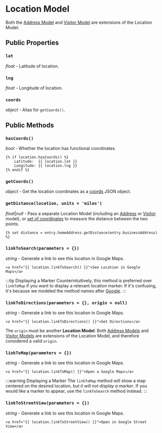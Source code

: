# Location Model

Both the [Address Model](/models/address-model/) and [Visitor Model](/models/visitor-model/) are extensions of the Location Model.

## Public Properties

### `lat`

_float_ - Latitude of location.

### `lng`

_float_ - Longitude of location.

### `coords`

_object_ - Alias for `getCoords()`.

## Public Methods

### `hasCoords()`

_bool_ - Whether the location has functional coordinates.

```twig
{% if location.hasCoords() %}
    Latitude:  {{ location.lat }}
    Longitude: {{ location.lng }}
{% endif %}
```

### `getCoords()`

_object_ - Get the location coordinates as a [coords](/models/coordinates/) JSON object.

### `getDistance(location, units = 'miles')`

_float_|_null_ - Pass a separate Location Model (including an [Address](/models/address-model/) or [Visitor](/models/visitor-model/) model), or [set of coordinates](/models/coordinates/) to measure the distance between the two points.

```twig
{% set distance = entry.homeAddress.getDistance(entry.businessAddress) %}
```

### `linkToSearch(parameters = {})`

_string_ - Generate a link to see this location in Google Maps.

```twig
<a href="{{ location.linkToSearch() }}">See Location in Google Maps</a>
```

:::tip Displaying a Marker
Counterintuitively, this method is preferred over `linkToMap` if you want to display a relevant location marker. If it's confusing, it's because we modeled the method names after [Google](https://developers.google.com/maps/documentation/urls/get-started#forming-the-url).
:::

### `linkToDirections(parameters = {}, origin = null)`

_string_ - Generate a link to see this location in Google Maps.

```twig
<a href="{{ location.linkToDirections() }}">Get Directions</a>
```

The `origin` must be another **Location Model**. Both [Address Models](/models/address-model/) and [Visitor Models](/models/visitor-model/) are extensions of the Location Model, and therefore considered a valid `origin`.

### `linkToMap(parameters = {})`

_string_ - Generate a link to see this location in Google Maps.

```twig
<a href="{{ location.linkToMap() }}">Open a Google Maps</a>
```

:::warning Displaying a Marker
The `linkToMap` method will show a map centered on the desired location, but _it will not display a marker_. If you would like a marker to appear, use the `linkToSearch` method instead.
:::

### `linkToStreetView(parameters = {})`

_string_ - Generate a link to see this location in Google Maps.

```twig
<a href="{{ location.linkToStreetView() }}">Open in Google Street View</a>
```
